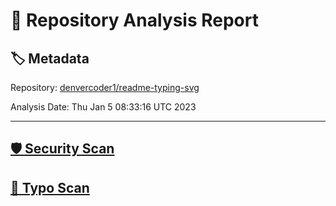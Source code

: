 # 🧪 Repository Analysis Report

## 🏷️ Metadata

Repository:
[denvercoder1/readme-typing-svg](https://github.com/denvercoder1/readme-typing-svg)

Analysis Date:
Thu Jan  5 08:33:16 UTC 2023

---

## [🛡️ Security Scan](./security)


## [🚫 Typo Scan](./typos)


